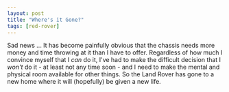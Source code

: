 ```yaml
---
layout: post
title: "Where's it Gone?"
tags: [red-rover]
---
```


Sad news ... It has become painfully obvious that the chassis needs more money and time throwing at it than I have to offer.  Regardless of how much I convince myself that I *can* do it, I've had to make the difficult decision that I *won't* do it - at least not any time soon - and I need to make the mental and physical room available for other things.  So the Land Rover has gone to a new home where it will (hopefully) be given a new life.

